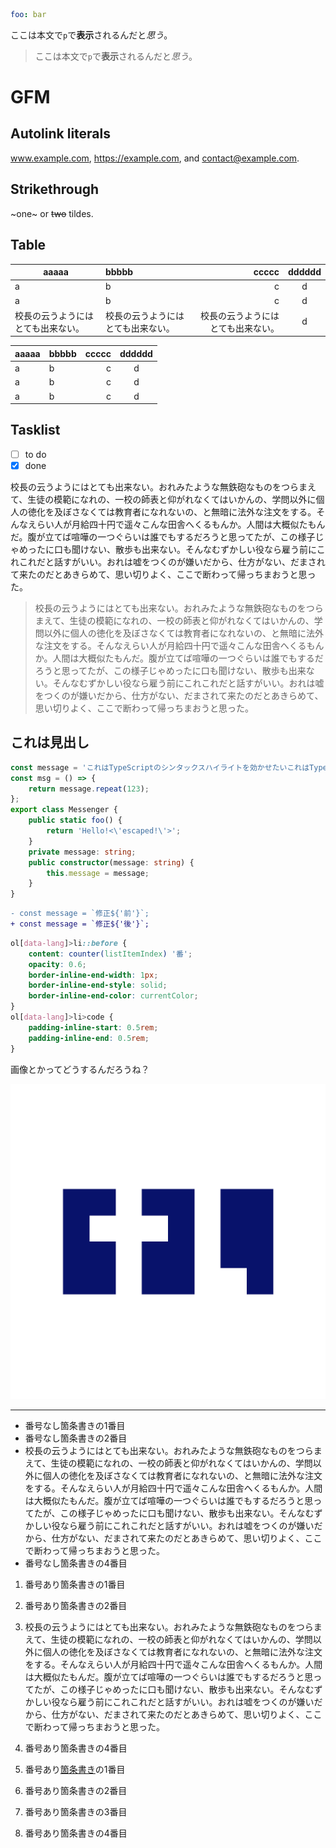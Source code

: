 ```yaml
foo: bar
```

ここは本文で`p`で**表示**されるんだと*思う*。

> ここは本文で`p`で**表示**されるんだと*思う*。

# GFM

## Autolink literals

www.example.com, https://example.com, and contact@example.com.

## Strikethrough

~one~ or ~~two~~ tildes.

## Table

| aaaaa | bbbbb | ccccc | dddddd |
| - | :- | -: | :-: |
| a | b  |  c |  d  |
| a | b  |  c |  d  |
| 校長の云うようにはとても出来ない。 | 校長の云うようにはとても出来ない。 | 校長の云うようにはとても出来ない。 |  d  |

| aaaaa | bbbbb | ccccc | dddddd |
| - | :- | -: | :-: |
| a | b  |  c |  d  |
| a | b  |  c |  d  |
| a | b  |  c |  d  |

## Tasklist

* [ ] to do
* [x] done

校長の云うようにはとても出来ない。おれみたような無鉄砲なものをつらまえて、生徒の模範になれの、一校の師表と仰がれなくてはいかんの、学問以外に個人の徳化を及ぼさなくては教育者になれないの、と無暗に法外な注文をする。そんなえらい人が月給四十円で遥々こんな田舎へくるもんか。人間は大概似たもんだ。腹が立てば喧嘩の一つぐらいは誰でもするだろうと思ってたが、この様子じゃめったに口も聞けない、散歩も出来ない。そんなむずかしい役なら雇う前にこれこれだと話すがいい。おれは嘘をつくのが嫌いだから、仕方がない、だまされて来たのだとあきらめて、思い切りよく、ここで断わって帰っちまおうと思った。

> 校長の云うようにはとても出来ない。おれみたような無鉄砲なものをつらまえて、生徒の模範になれの、一校の師表と仰がれなくてはいかんの、学問以外に個人の徳化を及ぼさなくては教育者になれないの、と無暗に法外な注文をする。そんなえらい人が月給四十円で遥々こんな田舎へくるもんか。人間は大概似たもんだ。腹が立てば喧嘩の一つぐらいは誰でもするだろうと思ってたが、この様子じゃめったに口も聞けない、散歩も出来ない。そんなむずかしい役なら雇う前にこれこれだと話すがいい。おれは嘘をつくのが嫌いだから、仕方がない、だまされて来たのだとあきらめて、思い切りよく、ここで断わって帰っちまおうと思った。

## これは見出し

```typescript
const message = 'これはTypeScriptのシンタックスハイライトを効かせたいこれはTypeScriptのシンタックスハイライトを効かせたい';
const msg = () => {
    return message.repeat(123);
};
export class Messenger {
    public static foo() {
        return 'Hello!<\'escaped!\'>';
    }
    private message: string;
    public constructor(message: string) {
        this.message = message;
    }
}
```

```diff
- const message = `修正${'前'}`;
+ const message = `修正${'後'}`;
```

```css
ol[data-lang]>li::before {
    content: counter(listItemIndex) '番';
    opacity: 0.6;
    border-inline-end-width: 1px;
    border-inline-end-style: solid;
    border-inline-end-color: currentColor;
}
ol[data-lang]>li>code {
    padding-inline-start: 0.5rem;
    padding-inline-end: 0.5rem;
}
```

画像とかってどうするんだろうね？

![画像](./logo-blue.png)

-------------

- 番号なし箇条書きの1番目
- 番号なし箇条書きの2番目
- 校長の云うようにはとても出来ない。おれみたような無鉄砲なものをつらまえて、生徒の模範になれの、一校の師表と仰がれなくてはいかんの、学問以外に個人の徳化を及ぼさなくては教育者になれないの、と無暗に法外な注文をする。そんなえらい人が月給四十円で遥々こんな田舎へくるもんか。人間は大概似たもんだ。腹が立てば喧嘩の一つぐらいは誰でもするだろうと思ってたが、この様子じゃめったに口も聞けない、散歩も出来ない。そんなむずかしい役なら雇う前にこれこれだと話すがいい。おれは嘘をつくのが嫌いだから、仕方がない、だまされて来たのだとあきらめて、思い切りよく、ここで断わって帰っちまおうと思った。
- 番号なし箇条書きの4番目

1. 番号あり箇条書きの1番目
1. 番号あり箇条書きの2番目
1. 校長の云うようにはとても出来ない。おれみたような無鉄砲なものをつらまえて、生徒の模範になれの、一校の師表と仰がれなくてはいかんの、学問以外に個人の徳化を及ぼさなくては教育者になれないの、と無暗に法外な注文をする。そんなえらい人が月給四十円で遥々こんな田舎へくるもんか。人間は大概似たもんだ。腹が立てば喧嘩の一つぐらいは誰でもするだろうと思ってたが、この様子じゃめったに口も聞けない、散歩も出来ない。そんなむずかしい役なら雇う前にこれこれだと話すがいい。おれは嘘をつくのが嫌いだから、仕方がない、だまされて来たのだとあきらめて、思い切りよく、ここで断わって帰っちまおうと思った。
1. 番号あり箇条書きの4番目

1. 番号あり[箇条書き]の1番目
1. 番号あり箇条書きの2番目
1. 番号あり箇条書きの3番目
1. 番号あり箇条書きの4番目

[箇条書き]: https://example.com/
